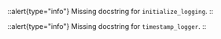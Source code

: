 


::alert{type="info"}Missing docstring for `initialize_logging`. ::



::alert{type="info"}Missing docstring for `timestamp_logger`. ::


